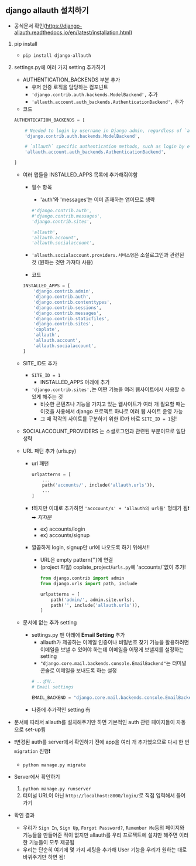 ## django allauth 설치하기

- 공식문서 확인(https://django-allauth.readthedocs.io/en/latest/installation.html)

1. pip install
    - `pip install django-allauth`

2. settings.py에 여러 가지 setting 추가하기
    - AUTHENTICATION_BACKENDS 부분 추가
        - 유저 인증 로직을 담당하는 컴포넌트
        - `'django.contrib.auth.backends.ModelBackend',` 추가
        - `'allauth.account.auth_backends.AuthenticationBackend',` 추가
    - 코드
    ```py
    AUTHENTICATION_BACKENDS = [

        # Needed to login by username in Django admin, regardless of `allauth`
        'django.contrib.auth.backends.ModelBackend',

        # `allauth` specific authentication methods, such as login by e-mail
        'allauth.account.auth_backends.AuthenticationBackend',

    ]
    ```

    - 여러 앱들을 INSTALLED_APPS 목록에 추가해줘야함
        - 필수 항목
            - 'auth'와 'messages'는 이미 존재하는 앱이므로 생략
            ```py
            #'django.contrib.auth',
            #'django.contrib.messages',
            'django.contrib.sites',

            'allauth',
            'allauth.account',
            'allauth.socialaccount',
            ```

        - `'allauth.socialaccount.providers.서비스명`은 소셜로그인과 관련된 것 (원하는 것만 가져다 사용)

        - 코드
        ```py
        INSTALLED_APPS = [
            'django.contrib.admin',
            'django.contrib.auth',
            'django.contrib.contenttypes',
            'django.contrib.sessions',
            'django.contrib.messages',
            'django.contrib.staticfiles',
            'django.contrib.sites',
            'coplate',
            'allauth',
            'allauth.account',
            'allauth.socialaccount',
        ]
        ```

    - SITE_ID도 추가
        - `SITE_ID = 1`
            - INSTALLED_APPS 아래에 추가
        - `'django.contrib.sites',`는 어떤 기능을 여러 웹사이트에서 사용할 수 있게 해주는 것
            - 비슷한 콘텐츠나 기능을 가지고 있는 웹사이트가 여러 개 필요할 때는 이것을 사용해서 django 프로젝트 하나로 여러 웹 사이트 운영 가능
            - 그 때 각각의 사이트를 구분하기 위한 ID가 바로 `SITE_ID = 1`임!

    - SOCIALACCOUNT_PROVIDERS 는 소셜로그인과 관련된 부분이므로 일단 생략

    - URL 패턴 추가 (urls.py)
        - url 패턴
            ```py
            urlpatterns = [
                ...
                path('accounts/', include('allauth.urls')),
                ...
            ]
            ```
        - ❗하지만 이대로 추가하면 `'acccount/s' + 'allauth의 url들'` 형태가 됨❗ ➡ *지저분*
            - ex) accounts/login
            - ex) accounts/signup

        - 깔끔하게 login, signup만 url에 나오도록 하기 위해서‼
            - URL은 empty pattern('')에 연결
            - (project 파일) coplate_project/`urls.py`에 'accounts/`없이 추가!
                ```py
                from django.contrib import admin
                from django.urls import path, include

                urlpatterns = [
                    path('admin/', admin.site.urls),
                    path('', include('allauth.urls')),
                ]
                ```

    - 문서에 없는 추가 setting
        - settings.py 맨 아래에 **Email Setting** 추가
            - allauth가 제공하는 이메일 인증이나 비밀번호 찾기 기능을 활용하려면 이메일을 보낼 수 있어야 하는데 이메일을 어떻게 보낼지를 설정하는 setting
            - `"django.core.mail.backends.console.EmailBackend"`는 터미널 콘솔로 이메일을 보내도록 하는 설정
            ```py
            # ..생략..
            # Email settings

            EMAIL_BACKEND = "django.core.mail.backends.console.EmailBackend"    
            ```
        - 나중에 추가적인 setting 有

- 문서에 따라서 allauth를 설치해주기만 하면 기본적인 auth 관련 페이지들이 자동으로 set-up됨

- ❗변경된 auth를 server에서 확인하기 전에 app을 여러 개 추가했으므로 다시 한 번 `migration` 진행❗
    - `python manage.py migrate`

- Server에서 확인하기
    1. `python manage.py runserver`
    2. 터미널 URL이 아닌 `http://localhost:8000/login/`로 직접 입력해서 들어가기

- 확인 결과
    - 우리가 `Sign In`, `Sign Up`, `Forgot Password?`, `Remember Me`등의 페이지와 기능들을 만들어준 적이 없지만 allauth를 우리 프로젝트에 설치만 해주면 이러한 기능들이 모두 제공됨
    - 우리는 단순히 여기에 몇 가지 세팅을 추가해 User 기능을 우리가 원하는 대로 바꿔주기만 하면 됨! 